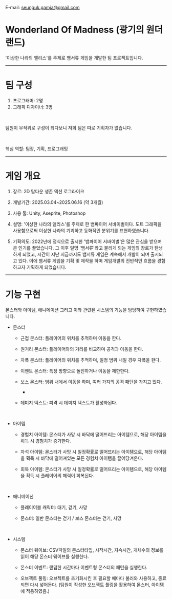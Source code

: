 E-mail: seunguk.gamja@gmail.com

# Wonderland Of Madness (광기의 원더랜드)
'이상한 나라의 앨리스'를 주제로 뱀서류 게임을 개발한 팀 프로젝트입니다.

---
# 팀 구성
1. 프로그래머: 2명
2. 그래픽 디자이너: 3명

<br>

팀원이 무작위로 구성이 되다보니 저희 팀은 따로 기획자가 없습니다.

<br>

핵심 역할: 팀장, 기획, 프로그래밍

---
# 게임 개요
1. 장르: 2D 탑다운 생존 액션 로그라이크
   
2. 개발기간: 2025.03.04~2025.06.16 (약 3개월)
   
3. 사용 툴: Unity, Aseprite, Photoshop
   
4. 설명: '이상한 나라의 앨리스'를 주제로 한 뱀파이어 서바이벌이다. 도트 그래픽을 사용함으로써 이상한 나라의 기괴하고 동화적인 분위기를 표현하였습니다.
   
5. 기획의도: 2022년에 정식으로 출시한 '뱀파이어 서바이벌'은 많은 관심을 받으며 큰 인기를 끌었습니다. 그 이후 일명 '뱀서류'라고 불리게 되는 게임의 장르가 탄생하게 되었고, 시간이 지난 지금까지도 뱀서류 게임은 계속해서 개발이 되며 출시되고 있다. 이에 뱀서류 게임을 기획 및 제작을 하며 게임개발의 전반적인 흐름을 경험하고자 기획하게 되었습니다.
   
---
# 기능 구현
몬스터와 아이템, 애니메이션 그리고 이와 관련된 시스템의 기능을 담당하여 구현하였습니다.

+ 몬스터
   - 근접 몬스터: 플레이어의 위치를 추적하며 이동을 한다.
     
   - 원거리 몬스터: 플레이어와의 거리를 비교하며 공격과 이동을 한다.
     
   - 자폭 몬스터: 플레이어의 위치를 추적하며, 일정 범위 내일 경우 자폭을 한다.
     
   - 이벤트 몬스터: 특정 방향으로 돌진하거나 이동을 제한한다.
     
   - 보스 몬스터: 범위 내에서 이동을 하며, 여러 가지의 공격 패턴을 가지고 있다.

      - 

   - 데미지 텍스트: 피격 시 데미지 텍스트가 활성화된다.

<br>

+ 아이템
   - 경험치 아이템: 몬스터가 사망 시 바닥에 떨어뜨리는 아이템으로, 해당 아이템을 획득 시 경험치가 증가한다.
     
   - 자석 아이템: 몬스터가 사망 시 일정확률로 떨어뜨리는 아이템으로, 해당 아이템을 획득 시 바닥에 떨어져있는 모든 경험치 아이템을 끌어당겨온다.
     
   - 회복 아이템: 몬스터가 사망 시 일정확률로 떨어뜨리는 아이템으로, 해당 아이템을 획득 시 플레이어의 체력이 회복된다.

<br>

+ 애니메이션
   - 플레이어블 캐릭터: 대기, 걷기, 사망
     
   - 몬스터: 일반 몬스터는 걷기 / 보스 몬스터는 걷기, 사망

<br>

+ 시스템
   - 몬스터 웨이브: CSV파일의 몬스터타입, 시작시간, 지속시간, 개체수의 정보를 읽어 해당 몬스터 웨이브를 실행한다.
     
   - 몬스터 이벤트: 랜덤한 시간마다 이벤트형 몬스터의 패턴을 실행한다.
 
   - 오브젝트 풀링: 오브젝트를 초기화시킨 후 필요할 때마다 불러와 사용하고, 종료되면 다시 넣어둔다. (팀원이 작성한 오브젝트 풀링을 활용하여 몬스터, 아이템에 적용하였음.)

